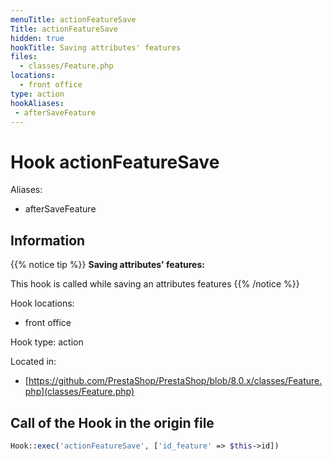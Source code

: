 ```yaml
---
menuTitle: actionFeatureSave
Title: actionFeatureSave
hidden: true
hookTitle: Saving attributes' features
files:
  - classes/Feature.php
locations:
  - front office
type: action
hookAliases:
 - afterSaveFeature
---
```


# Hook actionFeatureSave

Aliases: 
 - afterSaveFeature



## Information

{{% notice tip %}}
**Saving attributes' features:** 

This hook is called while saving an attributes features
{{% /notice %}}

Hook locations: 
  - front office

Hook type: action

Located in: 
  - [https://github.com/PrestaShop/PrestaShop/blob/8.0.x/classes/Feature.php](classes/Feature.php)

## Call of the Hook in the origin file

```php
Hook::exec('actionFeatureSave', ['id_feature' => $this->id])
```